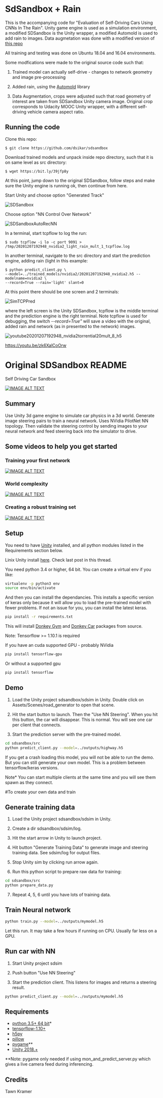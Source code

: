 # SdSandbox + Rain

This is the accompanying code for "Evaluation of Self-Driving Cars Using CNNs In The Rain". Unity game engine is used as a simulation environment, a modified SDSandbox is the Unity wrapper, a modified Automold is used to add rain to images. Data augmetation was done with a modified version of [this repo](https://github.com/naokishibuya/car-behavioral-cloning)

All training and testing was done on Ubuntu 18.04 and 16.04 environments.

Some modfications were made to the original source code such that:

1. Trained model can actually self-drive - changes to network geometry and image pre-processing

2. Added rain, using the [Automold](https://github.com/UjjwalSaxena/Automold--Road-Augmentation-Library) library

3. Data Augmentation, crops were adjusted such that road geometry of interest are taken from SDSandbox Unity camera image. Original crop corresponds to Udacity MOOC Unity wrapper, with a different self-driving vehicle camera aspect ratio.

## Running the code

Clone this repo:

```
$ git clone https://github.com/dsikar/sdsandbox
```
Download trained models and unpack inside repo directory, such that it is on same level as src directory:
```
$ wget https://bit.ly/39jfp8y
```

At this point, jump down to the original SDSandbox, follow steps and make sure the Unity engine is running ok, then continue from here.

Start Unity and choose option "Generated Track"

![SDSandbox](https://user-images.githubusercontent.com/232522/135420165-a135c508-a836-450b-ac82-cd24673e3f9b.png)

Choose option "NN Control Over Network"

![SDSandboxAutoRecNN](https://user-images.githubusercontent.com/232522/135420531-9d7d5bdd-c0c8-471a-a04d-8358d65c5fa3.png)

In a terminal, start tcpflow to log the run:

```
$ sudo tcpflow -i lo -c port 9091 > /tmp/20201207192948_nvidia2_light_rain_mult_1_tcpflow.log
```

In another terminal, navigate to the src directory and start the prediction engine, adding rain (light in this example:

```
$ python predict_client.py \
--model=../trained_models/nvidia2/20201207192948_nvidia2.h5 --modelname=nvidia2 \ 
--record=True --rain='light' slant=0
```

At this point there should be one screen and 2 terminals:

![SimTCPPred](https://user-images.githubusercontent.com/232522/135422760-39108d43-e838-4d87-97a4-e581e9b78101.png)

where the left screen is the Unity SDSandbox, tcpflow is the middle terminal and the prediction engine is the right terminal. Note tcpflow is used for debugging, the switch *--record=True"* will save a video with the original, added rain and network (as in presented to the network) images.

![youtube20201207192948_nvidia2torrential20mult_8_h5](https://user-images.githubusercontent.com/232522/135424431-3e37fec7-d982-4bc0-89df-a04e939906ba.png)

https://youtu.be/zk6XalCoOrw


# Original SDSandbox README 

Self Driving Car Sandbox


[![IMAGE ALT TEXT](https://img.youtube.com/vi/e0AFMilaeMI/0.jpg)](https://www.youtube.com/watch?v=e0AFMilaeMI "self driving car sim")


## Summary

Use Unity 3d game engine to simulate car physics in a 3d world.
Generate image steering pairs to train a neural network. Uses NVidia PilotNet NN topology.
Then validate the steering control by sending images to your neural network and feed steering back into the simulator to drive.

## Some videos to help you get started

### Training your first network
[![IMAGE ALT TEXT](https://img.youtube.com/vi/oe7fYuYw8GY/0.jpg)](https://www.youtube.com/watch?v=oe7fYuYw8GY "Getting Started w sdsandbox")

### World complexity
[![IMAGE ALT TEXT](https://img.youtube.com/vi/FhAKaH3ysow/0.jpg)](https://www.youtube.com/watch?v=FhAKaH3ysow "Making a more interesting world.")

### Creating a robust training set

[![IMAGE ALT TEXT](https://img.youtube.com/vi/_h8l7qoT4zQ/0.jpg)](https://www.youtube.com/watch?v=_h8l7qoT4zQ "Creating a robust sdc.")

## Setup

You need to have [Unity](https://unity3d.com/get-unity/download) installed, and all python modules listed in the Requirements section below.

Linix Unity install [here](https://forum.unity3d.com/threads/unity-on-linux-release-notes-and-known-issues.350256/). Check last post in this thread.

You need python 3.4 or higher, 64 bit. You can create a virtual env if you like:
```bash
virtualenv -p python3 env
source env/bin/activate
```

And then you can install the dependancies. This installs a specific version of keras only because it will allow you to load the pre-trained model with fewer problems. If not an issue for you, you can install the latest keras.
```bash
pip install -r requirements.txt
```

This will install [Donkey Gym](https://github.com/tawnkramer/donkey_gym) and [Donkey Car](https://github.com/tawnkramer/donkey) packages from source.

Note: Tensorflow >= 1.10.1 is required

If you have an cuda supported GPU - probably NVidia
```bash
pip install tensorflow-gpu
```

Or without a supported gpu
```bash
pip install tensorflow
```


## Demo

1) Load the Unity project sdsandbox/sdsim in Unity. Double click on Assets/Scenes/road_generator to open that scene.  

2) Hit the start button to launch. Then the "Use NN Steering". When you hit this button, the car will disappear. This is normal. You will see one car per client that connects.

3) Start the prediction server with the pre-trained model.

```bash
cd sdsandbox/src
python predict_client.py --model=../outputs/highway.h5
```
 If you get a crash loading this model, you will not be able to run the demo. But you can still generate your own model. This is a problem between tensorflow/keras versions.

 Note* You can start multiple clients at the same time and you will see them spawn as they connect.

 


#To create your own data and train

## Generate training data

1) Load the Unity project sdsandbox/sdsim in Unity.  

2) Create a dir sdsandbox/sdsim/log.  

3) Hit the start arrow in Unity to launch project.  

4) Hit button "Generate Training Data" to generate image and steering training data. See sdsim/log for output files.  

5) Stop Unity sim by clicking run arrow again.  

6) Run this python script to prepare raw data for training:  

```bash
cd sdsandbox/src
python prepare_data.py
```

7) Repeat 4, 5, 6 until you have lots of training data.



## Train Neural network

```bash
python train.py --model=../outputs/mymodel.h5
```

Let this run. It may take a few hours if running on CPU. Usually far less on a GPU.



## Run car with NN

1) Start Unity project sdsim  


2) Push button "Use NN Steering"


3) Start the prediction client. This listens for images and returns a steering result.  

```bash
python predict_client.py --model=../outputs/mymodel.h5
```



## Requirements
* [python 3.5+ 64 bit](https://www.python.org/)*
* [tensorflow-1.10+](https://github.com/tensorflow/tensorflow)
* [h5py](http://www.h5py.org/)  
* [pillow](https://python-pillow.org/)  
* [pygame](https://pypi.python.org/pypi/Pygame)**  
* [Unity 2018.+](https://unity3d.com/get-unity/download)  


**Note: pygame only needed if using mon_and_predict_server.py which gives a live camera feed during inferencing.


## Credits

Tawn Kramer  
